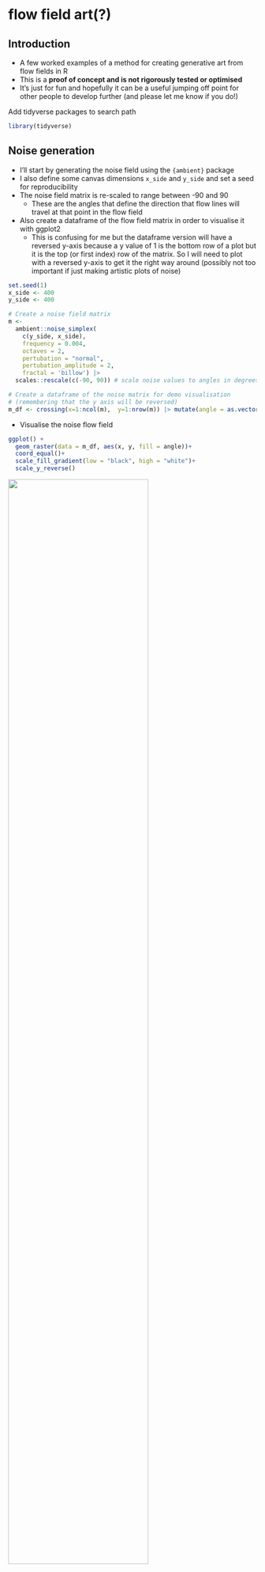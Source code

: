 
<!-- README.md is generated from README.Rmd. Please edit that file -->

# flow field art(?)

## Introduction

-   A few worked examples of a method for creating generative art from
    flow fields in R
-   This is a **proof of concept and is not rigorously tested or
    optimised**
-   It’s just for fun and hopefully it can be a useful jumping off point
    for other people to develop further (and please let me know if you
    do!)

Add tidyverse packages to search path

``` r
library(tidyverse)
```

## Noise generation

-   I’ll start by generating the noise field using the `{ambient}`
    package
-   I also define some canvas dimensions `x_side` and `y_side` and set a
    seed for reproducibility
-   The noise field matrix is re-scaled to range between -90 and 90
    -   These are the angles that define the direction that flow lines
        will travel at that point in the flow field
-   Also create a dataframe of the flow field matrix in order to
    visualise it with ggplot2
    -   This is confusing for me but the dataframe version will have a
        reversed y-axis because a y value of 1 is the bottom row of a
        plot but it is the top (or first index) row of the matrix. So I
        will need to plot with a reversed y-axis to get it the right way
        around (possibly not too important if just making artistic plots
        of noise)

``` r
set.seed(1)
x_side <- 400
y_side <- 400

# Create a noise field matrix
m <- 
  ambient::noise_simplex(
    c(y_side, x_side),
    frequency = 0.004,
    octaves = 2,
    pertubation = "normal",
    pertubation_amplitude = 2,
    fractal = 'billow') |> 
  scales::rescale(c(-90, 90)) # scale noise values to angles in degrees (-90 to 90)

# Create a dataframe of the noise matrix for demo visualisation
# (remembering that the y axis will be reversed)
m_df <- crossing(x=1:ncol(m),  y=1:nrow(m)) |> mutate(angle = as.vector(m))
```

-   Visualise the noise flow field

``` r
ggplot() +
  geom_raster(data = m_df, aes(x, y, fill = angle))+
  coord_equal()+
  scale_fill_gradient(low = "black", high = "white")+
  scale_y_reverse()
```

<img src="README_files/figure-gfm/unnamed-chunk-4-1.png" width="75%" />

## Flow line generation

-   Now I’ll define a function that takes a flow field `angle_matrix`
    (like `m` which I made above) and a bunch of other parameters, and
    returns the x and y coordinates of the polygon that makes a tapered
    flow field line

``` r
#' Get the coords of a tapered flow line polygon
#' 
#' The x_start and y_start will be used to index columns and rows of the angle_matrix
#' This means y values from a conventional Cartesian coordinate system will be reversed as y = 1 will be row 1 of the matrix 
#'
#' @param x_start x starting point of flow line on angle_matrix
#' @param y_start y starting point of flow line on angle_matrix
#' @param step_length step length
#' @param n_steps number of steps
#' @param angle_matrix matrix of angles (the field)
#' @param taper_min min value of taper size
#' @param taper_max max value of taper size
ff_polys <- function(
    x_start, 
    y_start, 
    step_length, 
    n_steps, 
    angle_matrix, 
    taper_max, 
    taper_min){
  
  # Initialise vectors with the starting x and y values filled with NAs
  out_x <- c(x_start, rep(NA, n_steps))
  out_y <- c(y_start, rep(NA, n_steps))
  
  # If the starting point is outside the angle_matrix dimensions, return NULL
  if(x_start > ncol(angle_matrix) |
     x_start < 1 |
     y_start > nrow(angle_matrix) |
     y_start < 1){
    return(NULL)
  }
  
  # Loop through each step as we travel across the angle matrix
  for(i in 1:n_steps){
  
    # Get the angle of the nearest flow field point where we are for this iteration
    a <- angle_matrix[round(out_y[i]), round(out_x[i])]
    
    # Compute how far to move in x and y for the given angle and step_length
    step_x <- cos(a*(pi/180))*step_length
    step_y <- sin(a*(pi/180))*step_length
    
    # Add the distance in x and y to the current location
    next_x <- out_x[i] + step_x
    next_y <- out_y[i] + step_y
    
    # If the next point in the path sits outside the angle matrix, stop iterating along the path
    if(next_x > ncol(angle_matrix) |
       next_x < 1 |
       next_y > nrow(angle_matrix) |
       next_y < 1){
      break
    }
    
    # Append the new x and y location to the output 
    # (ready to be used as the starting point for the next step iteration)
    out_x[i+1] <- next_x
    out_y[i+1] <- next_y
  }
  
  # Return tibble of the x, y, paths
  # The polygon goes out along x and then back along rev(x)
  # The y values have a taper added to them on the way out (along x)
  # and then have a reverse taper subtracted from them on the way back (along rev(x))
  tibble(x = c(out_x, rev(out_x)),
         y = c(out_y + seq(taper_min, taper_max, l=length(out_y)), 
               rev(out_y) - seq(taper_max, taper_min, l=length(out_y)))) |> 
    # Finally remove any NA entries from the path where the flow line got to the
    # edge of the angle_matrix and we stopped iterating
    filter(!is.na(x), !is.na(y))
}
```

## Demo example

-   A small example to demonstrate lines on the flow field
-   Define the starting points of 15 flow lines and their various
    parameters
    -   With `step_length = 1` and `n_steps = 200` the flow lines should
        be 200 units long
    -   Tapering from 0 to 5 units thick
-   Run the `ff_polys` function for each flow line starting point,
    passing the same angle matrix `m`
-   Then unnest each flow line into a long format dataframe containing
    the x and y coordinates of each polygon

``` r
set.seed(10)

# Define starting points and flow line parameters
starting_params <-
  tibble(
    x_start = runif(15, 1, ncol(m)),
    y_start = runif(15, 1, nrow(m)))  |> 
  mutate(
    id = row_number(),
    step_length = 1,
    n_steps = 200,
    taper_max = 5,
    taper_min = 0)

# Compute the flow line polygon coordinates
flow_field_coords <-
  starting_params |> 
  mutate(
    paths = pmap(
      .l = list(x_start = x_start,
                y_start = y_start,
                step_length = step_length,
                n_steps = n_steps,
                taper_max = taper_max,
                taper_min = taper_min),
      .f = ff_polys,
      angle_matrix = m)) |> 
  unnest(cols=paths)
```

-   Visualise the flow lines over the angle matrix
-   Note that as the tapering is applied as a subtraction and addition
    to the y-coordinate of the flow line, if a line goes back on itself
    in x, the tapering will create a polygon that crosses itself
-   We see that the flow lines are approximately 200 units long

``` r
ggplot() +
  geom_raster(data = m_df, aes(x, y, fill = angle))+
  geom_polygon(
    data = flow_field_coords, 
    aes(x, y, group = id), 
    col = 1, 
    fill = "green",
    alpha = 1/2)+
  geom_point(data = starting_params, aes(x_start, y_start), size = 2, col = "black")+
  coord_equal()+
  scale_fill_gradient2()+
  scale_y_reverse()
```

<img src="README_files/figure-gfm/unnamed-chunk-7-1.png" width="75%" />

## Art output

-   Now run again with more flow lines and some personal choices for
    aesthetic qualities
-   I have chosen to fill each polygon based on its start point relative
    to the centre of the angle matrix

``` r
set.seed(1)
n_flow_lines <- 2000

# Define starting points and flow line parameters
starting_params <-
  tibble(
    x_start = runif(n_flow_lines, 1, ncol(m)),
    y_start = runif(n_flow_lines, 1, nrow(m))) |> 
  mutate(
    id = row_number(),
    step_length = 0.1,
    n_steps = 5000,
    taper_max = 5,
    taper_min = 0)

# Compute flow line polygon coordinates
flow_field_coords <-
  starting_params |> 
  mutate(
    paths = pmap(
      .l = list(x_start = x_start,
                y_start = y_start,
                step_length = step_length,
                n_steps = n_steps,
                taper_max = taper_max,
                taper_min = taper_min),
      .f = ff_polys,
      angle_matrix = m)) |> 
  unnest(cols=paths)

# Render plot
ggplot() + 
  geom_polygon(
    data = flow_field_coords, 
    aes(x, y, group = id, 
        fill = sqrt((nrow(m)/2 - y_start)^2 + (ncol(m)/2 - x_start)^2)),
    col = NA,
    alpha = 0.4)+
  coord_equal()+
  scale_fill_viridis_c(option = "plasma", direction = -1)+
  scale_y_reverse()+
  theme_void()+
  theme(
    panel.background = element_rect(fill = "black", color = NA),
    legend.position = "")
```

<img src="README_files/figure-gfm/unnamed-chunk-8-1.png" width="75%" />

## Using an image as a flow field

### Read image

``` r
library(magick)
#> Linking to ImageMagick 6.9.12.3
#> Enabled features: cairo, freetype, fftw, ghostscript, heic, lcms, pango, raw, rsvg, webp
#> Disabled features: fontconfig, x11
img <- image_read('https://i.pinimg.com/564x/e2/43/c0/e243c0f7b9ee95151d2f2c045367047c.jpg')
img
```

<img src="README_files/figure-gfm/unnamed-chunk-9-1.png" width="20%" />

### Process image

-   Define some parameters for imahe size and the number of flow lines
    wanted
-   Resize image, greyscale, blur, flip and convert to matrix rescaled
    to angle range (0 to 180 degrees in this case)

``` r
x_side <- 200
n_flow_lines <- 4000

m <-
  img |> 
  image_resize(paste0(x_side, "x")) |>
  image_convert(colorspace = "gray") |>
  image_flip() |>
  image_despeckle(2) |>
  image_blur(radius = 4, sigma=5) |>
  image_raster(tidy = FALSE) |>
  col2rgb() |>
  magrittr::extract(1,) |>
  matrix(ncol = x_side, byrow = TRUE) |>
  scales::rescale(c(0, 180))
```

-   Generate flow lines and plot as above

``` r
set.seed(1)
starting_params <-
  tibble(x_start = runif(n_flow_lines, 1, ncol(m)),
         y_start = runif(n_flow_lines, 1, nrow(m))) |>
  mutate(id = row_number(),
         step_length = 1,
         n_steps = 300,
         taper_max = 5,
         taper_min = 0)

flow_field_coords <-
  starting_params |> 
  mutate(paths = pmap(
    .l = list(x_start = x_start,
              y_start = y_start,
              step_length = step_length,
              n_steps = n_steps,
              taper_max = taper_max,
              taper_min = taper_min),
    .f = ff_polys,
    angle_matrix = m)) |> 
  unnest(cols=paths)

ggplot() + 
  geom_polygon(
    data = flow_field_coords, 
    aes(x, y, group = id, 
        fill = sqrt((nrow(m)/2 - y_start)^2 + (ncol(m)/2 - x_start)^2)),
    col = NA,
    alpha = 0.4)+
  coord_equal()+
  scale_fill_viridis_c(option = "mako", direction = -1)+
  theme_void()+
  theme(
    panel.background = element_rect(fill = "black", color = NA),
    legend.position = "")
```

<img src="README_files/figure-gfm/unnamed-chunk-11-1.png" width="75%" />
